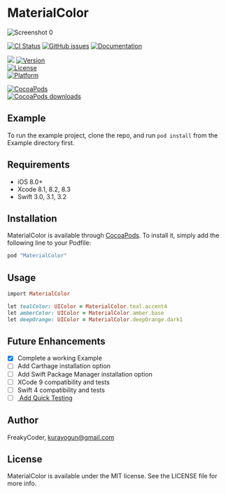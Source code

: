 # MaterialColor

![Screenshot 0](https://github.com/WrathChaos/MaterialColor/Screenshots/MaterialColor.png?raw=true)

[![CI Status](http://img.shields.io/travis/wrathchaos/MaterialColor.svg?style=flat)](https://travis-ci.org/wrathchaos/MaterialColor)
[![GitHub issues](https://img.shields.io/github/issues/WrathChaos/MaterialColor.svg?style=flat-square)](https://github.com/WrathChaos/MaterialColor/issues) 
[![Documentation](https://img.shields.io/cocoapods/metrics/doc-percent/UITextField-Navigation.svg?style=flat-square)](http://cocoadocs.org/docsets/UITextField-Navigation)

![](https://img.shields.io/badge/Swift-3.0-blue.svg?style=flat)
[![Version](https://img.shields.io/cocoapods/v/MaterialColor.svg?style=flat)](http://cocoapods.org/pods/MaterialColor)  
[![License](https://img.shields.io/cocoapods/l/MaterialColor.svg?style=flat)](http://cocoapods.org/pods/MaterialColor)  
[![Platform](https://img.shields.io/cocoapods/p/MaterialColor.svg?style=flat)](http://cocoapods.org/pods/MaterialColor)  

[![CocoaPods](https://img.shields.io/badge/CocoaPods-compatible-4BC51D.svg?style=flat-square)](https://cocoapods.org/pods/MaterialColor)  
[![CocoaPods downloads](https://img.shields.io/cocoapods/dt/MaterialColor.svg?style=flat-square)](https://cocoapods.org/pods/MaterialColor)  


## Example

To run the example project, clone the repo, and run `pod install` from the Example directory first.


## Requirements
- iOS 8.0+
- Xcode 8.1, 8.2, 8.3
- Swift 3.0, 3.1, 3.2

## Installation

MaterialColor is available through [CocoaPods](http://cocoapods.org). To install
it, simply add the following line to your Podfile:

```ruby
pod "MaterialColor"
```

## Usage
```ruby
import MaterialColor
```

```ruby
let tealColor: UIColor = MaterialColor.teal.accent4
let amberColor: UIColor = MaterialColor.amber.base
let deepOrange: UIColor = MaterialColor.deepOrange.dark1
```

## Future Enhancements

- [x] Complete a working Example
- [ ] Add Carthage installation option
- [ ] Add Swift Package Manager installation option
- [ ] XCode 9 compatibility and tests
- [ ] Swift 4 compatibility and tests
- [ ] [ Add Quick Testing ](https://github.com/Quick/Quick)

## Author

FreakyCoder, kurayogun@gmail.com

## License

MaterialColor is available under the MIT license. See the LICENSE file for more info.
